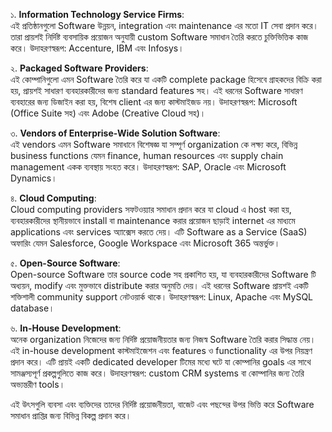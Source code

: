 
১. **Information Technology Service Firms**:  
   এই প্রতিষ্ঠানগুলো Software উন্নয়ন, integration এবং maintenance এর মতো IT সেবা প্রদান করে। তারা প্রায়শই নির্দিষ্ট ব্যবসায়িক প্রয়োজন অনুযায়ী custom Software সমাধান তৈরি করতে চুক্তিভিত্তিক কাজ করে। উদাহরণস্বরূপ: Accenture, IBM এবং Infosys।

২. **Packaged Software Providers**:  
   এই কোম্পানিগুলো এমন Software তৈরি করে যা একটি complete package হিসেবে গ্রাহকদের বিক্রি করা হয়, প্রায়শই সাধারণ ব্যবহারকারীদের জন্য standard features সহ। এই ধরনের Software সাধারণ ব্যবহারের জন্য ডিজাইন করা হয়, বিশেষ client এর জন্য কাস্টমাইজড নয়। উদাহরণস্বরূপ: Microsoft (Office Suite সহ) এবং Adobe (Creative Cloud সহ)।

৩. **Vendors of Enterprise-Wide Solution Software**:  
   এই vendors এমন Software সমাধানে বিশেষজ্ঞ যা সম্পূর্ণ organization কে লক্ষ্য করে, বিভিন্ন business functions যেমন finance, human resources এবং supply chain management একক ব্যবস্থায় সংহত করে। উদাহরণস্বরূপ: SAP, Oracle এবং Microsoft Dynamics।

৪. **Cloud Computing**:  
   Cloud computing providers সফটওয়্যার সমাধান প্রদান করে যা cloud এ host করা হয়, ব্যবহারকারীদের স্থানীয়ভাবে install বা maintenance করার প্রয়োজন ছাড়াই internet এর মাধ্যমে applications এবং services অ্যাক্সেস করতে দেয়। এটি Software as a Service (SaaS) অফারিং যেমন Salesforce, Google Workspace এবং Microsoft 365 অন্তর্ভুক্ত।

৫. **Open-Source Software**:  
   Open-source Software তার source code সহ প্রকাশিত হয়, যা ব্যবহারকারীদের Software টি অধ্যয়ন, modify এবং মুক্তভাবে distribute করার অনুমতি দেয়। এই ধরনের Software প্রায়শই একটি শক্তিশালী community support নেটওয়ার্ক থাকে। উদাহরণস্বরূপ: Linux, Apache এবং MySQL database।

৬. **In-House Development**:  
   অনেক organization নিজেদের জন্য নির্দিষ্ট প্রয়োজনীয়তার জন্য নিজস্ব Software তৈরি করার সিদ্ধান্ত নেয়। এই in-house development কাস্টমাইজেশন এবং features ও functionality এর উপর নিয়ন্ত্রণ প্রদান করে। এটি প্রায়ই একটি dedicated developer টিমের মধ্যে ঘটে যা কোম্পানির goals এর সাথে সামঞ্জস্যপূর্ণ প্রকল্পগুলিতে কাজ করে। উদাহরণস্বরূপ: custom CRM systems বা কোম্পানির জন্য তৈরি অভ্যন্তরীণ tools।

এই উৎসগুলি ব্যবসা এবং ব্যক্তিদের তাদের নির্দিষ্ট প্রয়োজনীয়তা, বাজেট এবং পছন্দের উপর ভিত্তি করে Software সমাধান প্রাপ্তির জন্য বিভিন্ন বিকল্প প্রদান করে।


